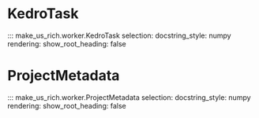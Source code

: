 # KedroTask

::: make_us_rich.worker.KedroTask
    selection:
        docstring_style: numpy
    rendering:
        show_root_heading: false

# ProjectMetadata

::: make_us_rich.worker.ProjectMetadata
    selection:
        docstring_style: numpy
    rendering:
        show_root_heading: false
